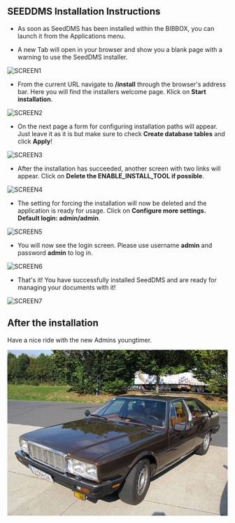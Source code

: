 ## SEEDDMS Installation Instructions 

* As soon as SeedDMS has been installed within the BIBBOX, you can launch it from the Applications menu.

* A new Tab will open in your browser and show you a blank page with a warning to use the SeedDMS installer.

![SCREEN1](screen-01.jpg)

* From the current URL navigate to **/install** through the browser's address bar. Here you will find the installers welcome page. Klick on **Start installation**.

![SCREEN2](screen-02.jpg)

* On the next page a form for configuring installation paths will appear. Just leave it as it is but make sure to check **Create database tables** and click **Apply**!

![SCREEN3](screen-03.jpg)

* After the installation has succeeded, another screen with two links will appear. Click on **Delete the ENABLE_INSTALL_TOOL if possible**.

![SCREEN4](screen-04.jpg)

* The setting for forcing the installation will now be deleted and the application is ready for usage. Click on **Configure more settings. Default login: admin/admin**.

![SCREEN5](screen-05.jpg)

* You will now see the login screen. Please use username **admin** and password **admin** to log in.

![SCREEN6](screen-06.jpg)

* That's it! You have successfully installed SeedDMS and are ready for managing your documents with it!

![SCREEN7](screen-07.jpg)


## After the installation

Have a nice ride with the new Admins youngtimer.

![FINAL](install-screen-final.jpg)
